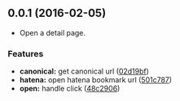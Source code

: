 <a name="0.0.1"></a>
## 0.0.1 (2016-02-05)

* Open a detail page.


### Features

* **canonical:** get canonical url ([02d19bf](https://github.com/dogwalk/firefox-page-for-hatena-bookmark/commit/02d19bf))
* **hatena:** open hatena bookmark url ([501c787](https://github.com/dogwalk/firefox-page-for-hatena-bookmark/commit/501c787))
* **open:** handle click ([48c2906](https://github.com/dogwalk/firefox-page-for-hatena-bookmark/commit/48c2906))



